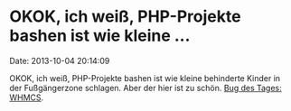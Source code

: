 OKOK, ich weiß, PHP-Projekte bashen ist wie kleine \...
=======================================================

Date: 2013-10-04 20:14:09

OKOK, ich weiß, PHP-Projekte bashen ist wie kleine behinderte Kinder in
der Fußgängerzone schlagen. Aber der hier ist zu schön. [Bug des Tages:
WHMCS](http://localhost.re/p/whmcs-527-vulnerability).
